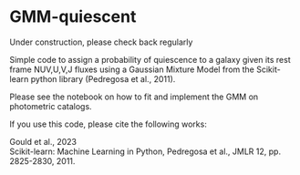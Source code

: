 # GMM-quiescent

Under construction, please check back regularly 


Simple code to assign a probability of quiescence to a galaxy given its rest frame NUV,U,V,J fluxes using a Gaussian Mixture Model from the Scikit-learn python library (Pedregosa et al., 2011). 

Please see the notebook on how to fit and implement the GMM on photometric catalogs. 

If you use this code, please cite the following works: 

Gould et al., 2023  
Scikit-learn: Machine Learning in Python, Pedregosa et al., JMLR 12, pp. 2825-2830, 2011.
